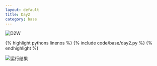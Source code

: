 ```yaml
---
layout: default
title: Day2
category: base
---
```


![D2W](https://cdn.jsdelivr.net/gh/102300671/image@main/pydevbase/D2W.jpg)

{% highlight pythons linenos %}
{% include code/base/day2.py %}
{% endhighlight %}

![运行结果](https://cdn.jsdelivr.net/gh/102300671/image@main/pydevbase/D2A.jpg)
